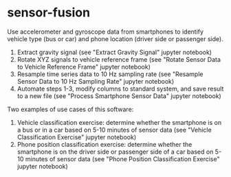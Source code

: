 # sensor-fusion
Use accelerometer and gyroscope data from smartphones to identify vehicle type (bus or car) and phone location (driver side or passenger side).

  1. Extract gravity signal (see "Extract Gravity Signal" jupyter notebook)
  2. Rotate XYZ signals to vehicle reference frame (see "Rotate Sensor Data to
  Vehicle Reference Frame" jupyter notebook)
  3. Resample time series data to 10 Hz sampling rate (see "Resample Sensor
  Data to 10 Hz Sampling Rate" jupyter notebook)
  4. Automate steps 1-3, modify columns to standard system, and save result to
  a new file (see "Process Smartphone Sensor Data" jupyter notebook)

Two examples of use cases of this software:

  1. Vehicle classification exercise: determine whether the smartphone is on a
  bus or in a car based on 5-10 minutes of sensor data (see "Vehicle
  Classification Exercise" jupyter notebook)
  2. Phone position classification exercise: determine whether the smartphone
  is on the driver side or passenger side of a car based on 5-10 minutes of
  sensor data (see "Phone Position Classification Exercise" jupyter notebook)
